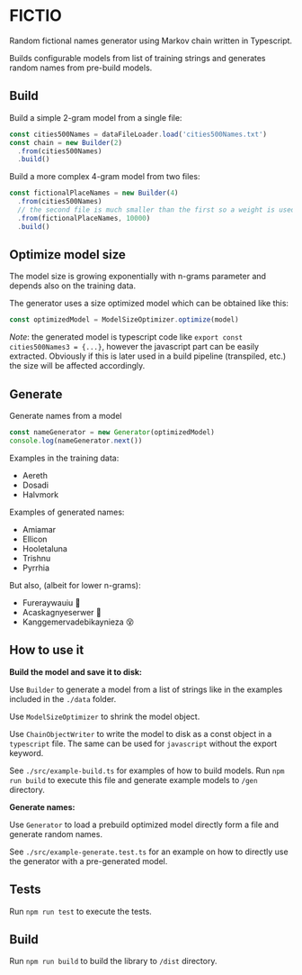 # FICTIO

Random fictional names generator using Markov chain written in Typescript.

Builds configurable models from list of training strings and generates random names from pre-build models.

## Build

Build a simple 2-gram model from a single file:

```typescript
const cities500Names = dataFileLoader.load('cities500Names.txt')
const chain = new Builder(2)
  .from(cities500Names)
  .build()
```

Build a more complex 4-gram model from two files:

```typescript
const fictionalPlaceNames = new Builder(4)
  .from(cities500Names)
  // the second file is much smaller than the first so a weight is used to give it more importance
  .from(fictionalPlaceNames, 10000)
  .build()
```

## Optimize model size

The model size is growing exponentially with n-grams parameter and depends also on the training data.

The generator uses a size optimized model which can be obtained like this:
 
```typescript
const optimizedModel = ModelSizeOptimizer.optimize(model)
```

*Note*: the generated model is typescript code like `export const cities500Names3 = {...}`, however the javascript
part can be easily extracted. Obviously if this is later used in a build pipeline (transpiled, etc.) the size will be
affected accordingly.   

## Generate 

Generate names from a model

```typescript
const nameGenerator = new Generator(optimizedModel)
console.log(nameGenerator.next())
```

Examples in the training data:
- Aereth
- Dosadi
- Halvmork

Examples of generated names:
- Amiamar
- Ellicon
- Hooletaluna
- Trishnu
- Pyrrhia

But also, (albeit for lower n-grams):
- Fureraywauiu 🤔
- Acaskagnyeserwer 🥺
- Kanggemervadebikaynieza 😵

## How to use it

**Build the model and save it to disk:**

Use `Builder` to generate a model from a list of strings like in the examples included in the `./data` folder.

Use `ModelSizeOptimizer` to shrink the model object.
 
Use `ChainObjectWriter` to write the model to disk as a const object in a `typescript` file. The same can be used
for `javascript` without the export keyword.  

See `./src/example-build.ts` for examples of how to build models.
Run `npm run build` to execute this file and generate example models to `/gen` directory.

**Generate names:**

Use `Generator` to load a prebuild optimized model directly form a file and generate random names.

See `./src/example-generate.test.ts` for an example on how to directly use the generator with a pre-generated model.

## Tests

Run `npm run test` to execute the tests.

## Build

Run `npm run build` to build the library to `/dist` directory.

